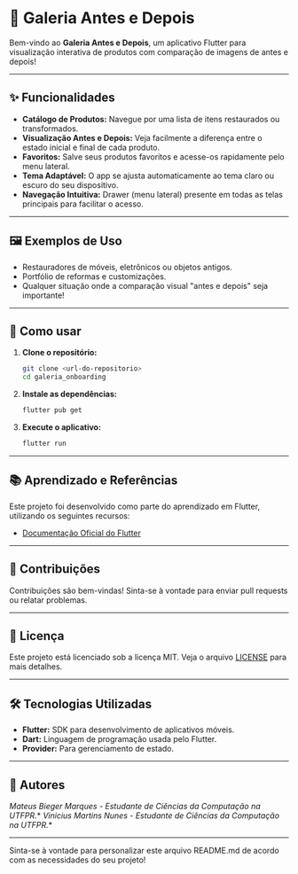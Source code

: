 # 📸 Galeria Antes e Depois

Bem-vindo ao **Galeria Antes e Depois**, um aplicativo Flutter para visualização interativa de produtos com comparação de imagens de antes e depois!

---

## ✨ Funcionalidades

- **Catálogo de Produtos:** Navegue por uma lista de itens restaurados ou transformados.
- **Visualização Antes e Depois:** Veja facilmente a diferença entre o estado inicial e final de cada produto.
- **Favoritos:** Salve seus produtos favoritos e acesse-os rapidamente pelo menu lateral.
- **Tema Adaptável:** O app se ajusta automaticamente ao tema claro ou escuro do seu dispositivo.
- **Navegação Intuitiva:** Drawer (menu lateral) presente em todas as telas principais para facilitar o acesso.

---

## 🖼️ Exemplos de Uso

- Restauradores de móveis, eletrônicos ou objetos antigos.
- Portfólio de reformas e customizações.
- Qualquer situação onde a comparação visual "antes e depois" seja importante!

---

## 🚀 Como usar

1. **Clone o repositório:**
   ```sh
   git clone <url-do-repositorio>
   cd galeria_onboarding
   ```
2. **Instale as dependências:**
   ```sh
   flutter pub get
   ```
3. **Execute o aplicativo:**
   ```sh
   flutter run
   ```

---

## 📚 Aprendizado e Referências

Este projeto foi desenvolvido como parte do aprendizado em Flutter, utilizando os seguintes recursos:

- [Documentação Oficial do Flutter](https://flutter.dev/docs)


---

## 🤝 Contribuições

Contribuições são bem-vindas! Sinta-se à vontade para enviar pull requests ou relatar problemas.

---

## 📄 Licença

Este projeto está licenciado sob a licença MIT. Veja o arquivo [LICENSE](LICENSE) para mais detalhes.

---

## 🛠️ Tecnologias Utilizadas

- **Flutter:** SDK para desenvolvimento de aplicativos móveis.
- **Dart:** Linguagem de programação usada pelo Flutter.
- **Provider:** Para gerenciamento de estado.


---

## 👤 Autores

**Mateus Bieger Marques* - Estudante de Ciências da Computação na UTFPR.**
**Vinicius Martins Nunes* - Estudante de Ciências da Computação na UTFPR.**

---

Sinta-se à vontade para personalizar este arquivo README.md de acordo com as necessidades do seu projeto!
